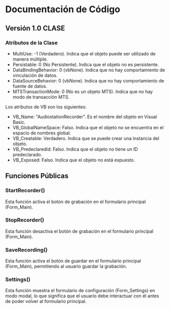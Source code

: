 # Documentación de Código

## Versión 1.0 CLASE

### Atributos de la Clase
- MultiUse: -1 (Verdadero). Indica que el objeto puede ser utilizado de manera múltiple.
- Persistable: 0 (No Persistente). Indica que el objeto no es persistente.
- DataBindingBehavior: 0 (vbNone). Indica que no hay comportamiento de vinculación de datos.
- DataSourceBehavior: 0 (vbNone). Indica que no hay comportamiento de fuente de datos.
- MTSTransactionMode: 0 (No es un objeto MTS). Indica que no hay modo de transacción MTS.

Los atributos de VB son los siguientes:

- VB_Name: "AudiostationRecorder". Es el nombre del objeto en Visual Basic.
- VB_GlobalNameSpace: Falso. Indica que el objeto no se encuentra en el espacio de nombres global.
- VB_Creatable: Verdadero. Indica que se puede crear una instancia del objeto.
- VB_PredeclaredId: Falso. Indica que el objeto no tiene un ID predeclarado.
- VB_Exposed: Falso. Indica que el objeto no está expuesto.

## Funciones Públicas

### StartRecorder()
Esta función activa el botón de grabación en el formulario principal (Form_Main).

### StopRecorder()
Esta función desactiva el botón de grabación en el formulario principal (Form_Main).

### SaveRecording()
Esta función activa el botón de guardar en el formulario principal (Form_Main), permitiendo al usuario guardar la grabación.

### Settings()
Esta función muestra el formulario de configuración (Form_Settings) en modo modal, lo que significa que el usuario debe interactuar con él antes de poder volver al formulario principal.